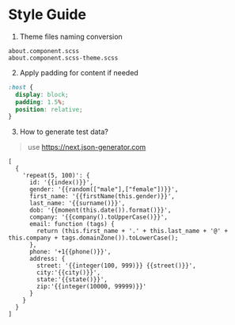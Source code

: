Style Guide
===========

1. Theme files naming conversion 
``` 
about.component.scss
about.component.scss-theme.scss
```


2. Apply padding for content if needed
```scss
:host {
  display: block;
  padding: 1.5%;
  position: relative;
}
```

3. How to generate test data?
> use  https://next.json-generator.com
```
[
  {
    'repeat(5, 100)': {
      id: '{{index()}}',
      gender: '{{random(["male"],["female"])}}',
      first_name: '{{firstName(this.gender)}}',
      last_name: '{{surname()}}',
      dob: '{{moment(this.date()).format()}}',
      company: '{{company().toUpperCase()}}',
      email: function (tags) {
        return (this.first_name + '.' + this.last_name + '@' + this.company + tags.domainZone()).toLowerCase();
      },
      phone: '+1{{phone()}}',
      address: {
        street: '{{integer(100, 999)}} {{street()}}',
        city:'{{city()}}',
        state:'{{state()}}',
        zip:'{{integer(10000, 99999)}}'
      }
    }
  }
]
```
